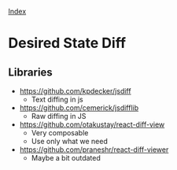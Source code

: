 [Index](./index.md)

# Desired State Diff

## Libraries

- https://github.com/kpdecker/jsdiff
  - Text diffing in js
- https://github.com/cemerick/jsdifflib
  - Raw diffing in JS
- https://github.com/otakustay/react-diff-view
  - Very composable
  - Use only what we need
- https://github.com/praneshr/react-diff-viewer
  - Maybe a bit outdated

